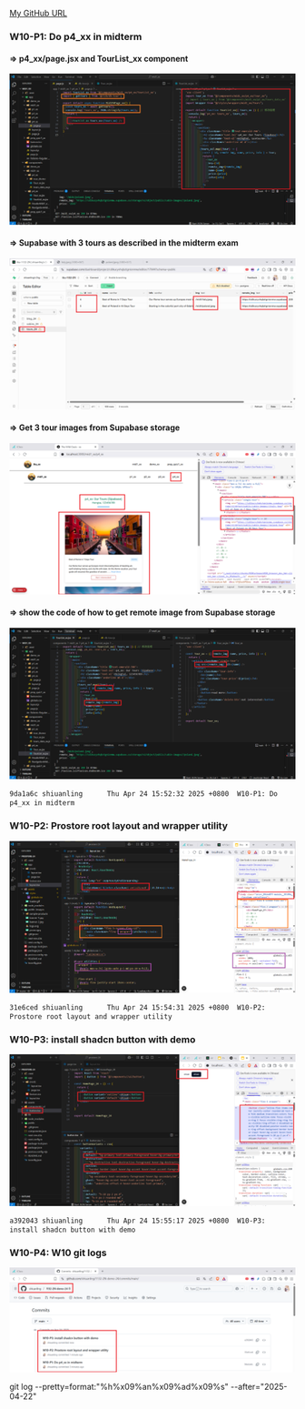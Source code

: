 [My GitHub URL](https://github.com/shiuanling/1132-2N-demo-24.git)

### W10-P1: Do p4_xx in midterm
 
#### => p4_xx/page.jsx and TourList_xx component
 
![](w10-p1-1.png)
 
#### => Supabase with 3 tours as described in the midterm exam
 
![](w10-p1-2.png)
 
#### => Get 3 tour images from Supabase storage
 
![](w10-p1-3.png)
 
#### => show the code of how to get remote image from Supabase storage
 
![](w10-p1-4.png)
```
9da1a6c shiuanling      Thu Apr 24 15:52:32 2025 +0800  W10-P1: Do p4_xx in midterm
```
### W10-P2: Prostore root layout and wrapper utility
![](w10-p2.png)
```
31e6ced shiuanling      Thu Apr 24 15:54:31 2025 +0800  W10-P2: Prostore root layout and wrapper utility
```

### W10-P3: install shadcn button with demo
![](w10-p3.png)
```
a392043 shiuanling      Thu Apr 24 15:55:17 2025 +0800  W10-P3: install shadcn button with demo
```

### W10-P4: W10 git logs
![](w10-p4.png)

git log --pretty=format:"%h%x09%an%x09%ad%x09%s" --after="2025-04-22"